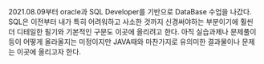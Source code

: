 2021.08.09부터 oracle과 SQL Developer를 기반으로 DataBase 수업을 나갔다.
SQL은 이전부터 내가 특히 어려워하고 사소한 것까지 신경써야하는 부분이기에
훨씬 더 디테일한 필기와 기본적인 구문도 이곳에 올리려고 한다.
아직 실습과제나 문제풀이 등이 어떻게 올라올지는 미정이지만
JAVA때와 마찬가지로 유의미한 결과물이나 문제는 이곳에 올리고자 한다.
